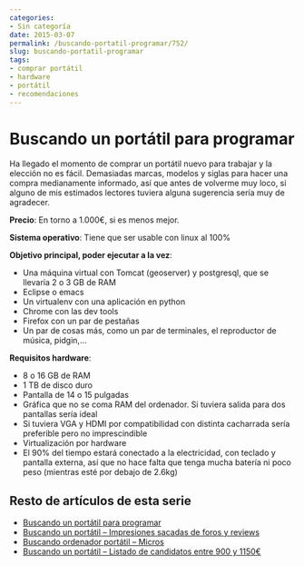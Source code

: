 ```yaml
---
categories:
- Sin categoría
date: 2015-03-07
permalink: /buscando-portatil-programar/752/
slug: buscando-portatil-programar
tags:
- comprar portátil
- hardware
- portátil
- recomendaciones
---
```


# Buscando un portátil para programar

Ha llegado el momento de comprar un portátil nuevo para trabajar y la elección no es fácil. Demasiadas marcas, modelos y siglas para hacer una compra medianamente informado, así que antes de volverme muy loco, si alguno de mis estimados lectores tuviera alguna sugerencia sería muy de agradecer.

**Precio**: En torno a 1.000€, si es menos mejor.

**Sistema operativo**: Tiene que ser usable con linux al 100%

**Objetivo principal, poder ejecutar a la vez**:

- Una máquina virtual con Tomcat (geoserver) y postgresql, que se llevaría 2 o 3 GB de RAM
- Eclipse o emacs
- Un virtualenv con una aplicación en python
- Chrome con las dev tools
- Firefox con un par de pestañas
- Un par de cosas más, como un par de terminales, el reproductor de música, pidgin,…

**Requisitos hardware**:

- 8 o 16 GB de RAM
- 1 TB de disco duro
- Pantalla de 14 o 15 pulgadas
- Gráfica que no se coma RAM del ordenador. Si tuviera salida para dos pantallas sería ideal
- Si tuviera VGA y HDMI por compatibilidad con distinta cacharrada sería preferible pero no imprescindible
- Virtualización por hardware
- El 90% del tiempo estará conectado a la electricidad, con teclado y pantalla externa, así que no hace falta que tenga mucha batería ni poco peso (mientras esté por debajo de 2.6kg)

## Resto de artículos de esta serie

- [Buscando un portátil para programar](http://conocimientoabierto.es/buscando-portatil-programar/752/)
- [Buscando un portátil – Impresiones sacadas de foros y reviews](http://conocimientoabierto.es/buscando-portatil-impresiones-foros-reviews/760/)
- [Buscando ordenador portátil – Micros](http://conocimientoabierto.es/buscando-ordenador-portatil-micros/764/)
- [Buscando un portátil – Listado de candidatos entre 900 y 1150€](http://conocimientoabierto.es/buscando-portatil-listado-de-candidatos-entre-900-y-1150e)